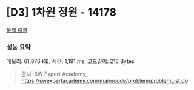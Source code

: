 # [D3] 1차원 정원 - 14178 

[문제 링크](https://swexpertacademy.com/main/code/problem/problemDetail.do?contestProbId=AX_N3oSqcyUDFARi) 

### 성능 요약

메모리: 61,876 KB, 시간: 1,191 ms, 코드길이: 216 Bytes



> 출처: SW Expert Academy, https://swexpertacademy.com/main/code/problem/problemList.do